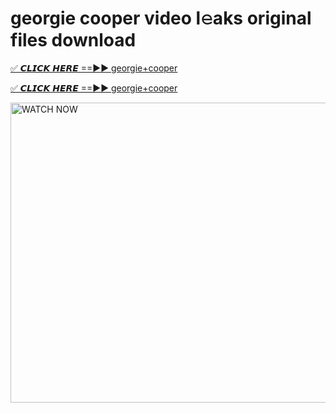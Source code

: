 # georgie cooper video l𝚎aks original files download

<p><a href="https://mediafirer.com/georgie+cooper&ref=titik" rel="nofollow">✅ 𝘾𝙇𝙄𝘾𝙆 𝙃𝙀𝙍𝙀 ==►► georgie+cooper</a></p>

<p><a href="https://mediafirer.com/georgie+cooper&ref=titik" rel="nofollow">✅ 𝘾𝙇𝙄𝘾𝙆 𝙃𝙀𝙍𝙀 ==►► georgie+cooper</a></p>

<p><a rel="nofollow" title="WATCH NOW" href="https://mediafirer.com/georgie+cooper&ref=titik"><img border="georgie+cooper" height="480" width="854" title="WATCH NOW" alt="WATCH NOW" src="https://i.imgur.com/WiGg2rx.gif"></a></p>